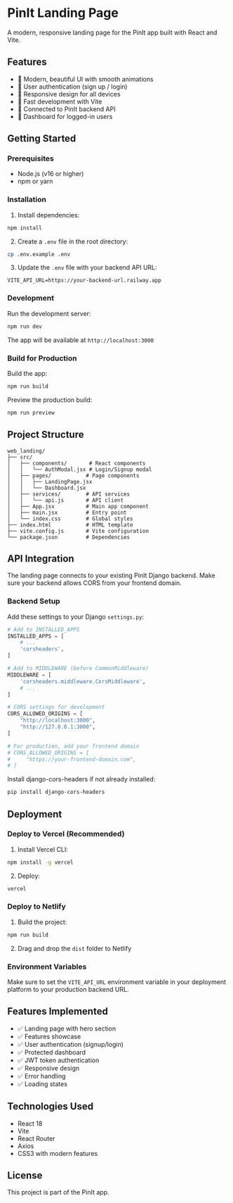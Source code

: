 # PinIt Landing Page

A modern, responsive landing page for the PinIt app built with React and Vite.

## Features

- 🎨 Modern, beautiful UI with smooth animations
- 🔐 User authentication (sign up / login)
- 📱 Responsive design for all devices
- 🚀 Fast development with Vite
- 🔌 Connected to PinIt backend API
- 💫 Dashboard for logged-in users

## Getting Started

### Prerequisites

- Node.js (v16 or higher)
- npm or yarn

### Installation

1. Install dependencies:
```bash
npm install
```

2. Create a `.env` file in the root directory:
```bash
cp .env.example .env
```

3. Update the `.env` file with your backend API URL:
```
VITE_API_URL=https://your-backend-url.railway.app
```

### Development

Run the development server:
```bash
npm run dev
```

The app will be available at `http://localhost:3000`

### Build for Production

Build the app:
```bash
npm run build
```

Preview the production build:
```bash
npm run preview
```

## Project Structure

```
web_landing/
├── src/
│   ├── components/       # React components
│   │   └── AuthModal.jsx # Login/Signup modal
│   ├── pages/           # Page components
│   │   ├── LandingPage.jsx
│   │   └── Dashboard.jsx
│   ├── services/        # API services
│   │   └── api.js       # API client
│   ├── App.jsx          # Main app component
│   ├── main.jsx         # Entry point
│   └── index.css        # Global styles
├── index.html           # HTML template
├── vite.config.js       # Vite configuration
└── package.json         # Dependencies
```

## API Integration

The landing page connects to your existing PinIt Django backend. Make sure your backend allows CORS from your frontend domain.

### Backend Setup

Add these settings to your Django `settings.py`:

```python
# Add to INSTALLED_APPS
INSTALLED_APPS = [
    # ...
    'corsheaders',
]

# Add to MIDDLEWARE (before CommonMiddleware)
MIDDLEWARE = [
    'corsheaders.middleware.CorsMiddleware',
    # ...
]

# CORS settings for development
CORS_ALLOWED_ORIGINS = [
    "http://localhost:3000",
    "http://127.0.0.1:3000",
]

# For production, add your frontend domain
# CORS_ALLOWED_ORIGINS = [
#     "https://your-frontend-domain.com",
# ]
```

Install django-cors-headers if not already installed:
```bash
pip install django-cors-headers
```

## Deployment

### Deploy to Vercel (Recommended)

1. Install Vercel CLI:
```bash
npm install -g vercel
```

2. Deploy:
```bash
vercel
```

### Deploy to Netlify

1. Build the project:
```bash
npm run build
```

2. Drag and drop the `dist` folder to Netlify

### Environment Variables

Make sure to set the `VITE_API_URL` environment variable in your deployment platform to your production backend URL.

## Features Implemented

- ✅ Landing page with hero section
- ✅ Features showcase
- ✅ User authentication (signup/login)
- ✅ Protected dashboard
- ✅ JWT token authentication
- ✅ Responsive design
- ✅ Error handling
- ✅ Loading states

## Technologies Used

- React 18
- Vite
- React Router
- Axios
- CSS3 with modern features

## License

This project is part of the PinIt app.


